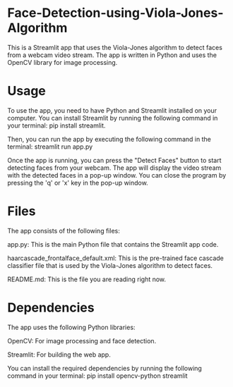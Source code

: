 # Face-Detection-using-Viola-Jones-Algorithm
This is a Streamlit app that uses the Viola-Jones algorithm to detect faces from a webcam video stream. The app is written in Python and uses the OpenCV library for image processing.

# Usage
To use the app, you need to have Python and Streamlit installed on your computer. You can install Streamlit by running the following command in your terminal:
pip install streamlit.

Then, you can run the app by executing the following command in the terminal:
streamlit run app.py

Once the app is running, you can press the "Detect Faces" button to start detecting faces from your webcam. The app will display the video stream with the detected faces in a pop-up window. You can close the program by pressing the 'q' or 'x' key in the pop-up window.

# Files
The app consists of the following files:

app.py: This is the main Python file that contains the Streamlit app code.

haarcascade_frontalface_default.xml: This is the pre-trained face cascade classifier file that is used by the Viola-Jones algorithm to detect faces.

README.md: This is the file you are reading right now.

# Dependencies
The app uses the following Python libraries:

OpenCV: For image processing and face detection.

Streamlit: For building the web app.

You can install the required dependencies by running the following command in your terminal: pip install opencv-python streamlit
